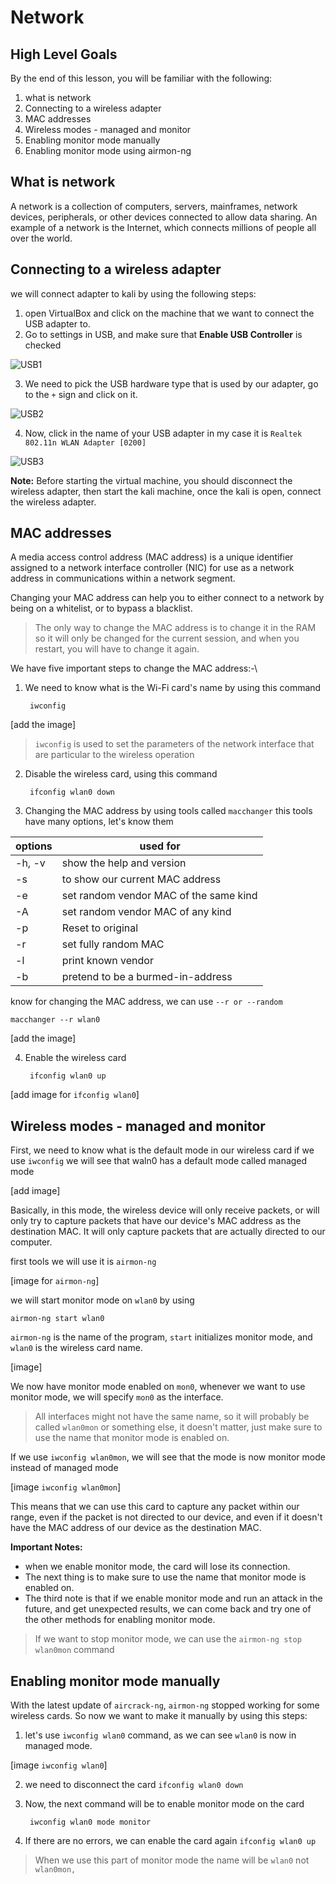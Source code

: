 # Network

## High Level Goals

By the end of this lesson, you will be familiar with the following:
1. what is network
2. Connecting to a wireless adapter
3. MAC addresses
4. Wireless modes - managed and monitor
5. Enabling monitor mode manually
6. Enabling monitor mode using airmon-ng

## What is network 
A network is a collection of computers, servers, mainframes, network devices, peripherals, or other devices connected to allow data sharing. An example of a network is the Internet, which connects millions of people all over the world.

##  Connecting to a wireless adapter

we will connect adapter to kali by using the following steps:
1. open VirtualBox and click on the machine that we want to connect the USB adapter to.
2. Go to settings in USB, and make sure that **Enable USB Controller** is checked 

![USB1](/img/USB1.png)

3. We need to pick the USB hardware type that is used by our adapter, go to the `+` sign and click on it.

![USB2](/img/USB2.png)

4. Now, click in the name of your USB adapter in my case it is `Realtek 802.11n WLAN Adapter [0200]` 

![USB3](/img/USB3.png)

**Note:** Before starting the virtual machine, you should disconnect the wireless adapter, then start the kali machine, once the kali is open, connect the wireless adapter.

## MAC addresses 
A media access control address (MAC address) is a unique identifier assigned to a network interface controller (NIC) for use as a network address in communications within a network segment.

Changing your MAC address can help you to either connect to a network by being on a whitelist, or to bypass a blacklist.

> The only way to change the MAC address is to change it in the RAM so it will only be changed for the current session, and when you restart, you will have to change it again.

We have five important steps to change the MAC address:-\

1. We need to know what is the Wi-Fi card's name by using this command

		iwconfig

[add the image]

> `iwconfig` is used to set the parameters of the network interface that are particular to the wireless operation

2. Disable the wireless card, using this command

		ifconfig wlan0 down

3. Changing the MAC address by using tools called `macchanger` this tools have many options, let's know them 

| options | used for |
|--|--|
| -h, -v | show the help and version |
| -s | to show our current MAC address |
| -e | set random vendor MAC of the same kind |
| -A | set random vendor MAC of any kind |
| -p | Reset to original |
| -r | set fully random MAC |
| -l | print known vendor |
| -b | pretend to be a burmed-in-address  |

know for changing the MAC address, we can use `--r or --random`

	macchanger --r wlan0

[add the image]

4. Enable the wireless card 

		ifconfig wlan0 up

[add image for `ifconfig wlan0`]

## Wireless modes - managed and monitor


First, we need to know what is the default mode in our wireless card if we use `iwconfig` we will see that waln0 has a default mode called managed mode

[add image]

Basically, in this mode, the wireless device will only receive packets, or will
only try to capture packets that have our device's MAC address as the destination MAC. It will only capture packets that are actually directed to our computer.

first tools we will use it is `airmon-ng`

[image for `airmon-ng`]

we will start monitor mode on `wlan0` by using 

	airmon-ng start wlan0

`airmon-ng` is the name of the program, `start` initializes monitor mode, and `wlan0` is the wireless card name.

[image]

We now have monitor mode enabled on `mon0`, whenever we want to use monitor mode, we will specify `mon0` as the interface.

> All interfaces might not have the same name, so it will probably be called
`wlan0mon` or something else, it doesn't matter, just make sure to use the name that monitor mode is enabled on.

If we use `iwconfig wlan0mon`, we will see that the mode is now monitor mode instead of managed mode

[image `iwconfig wlan0mon`]

This means that we can use this card to capture any packet within our range,
even if the packet is not directed to our device, and even if it doesn't have the
MAC address of our device as the destination MAC.

**Important Notes:**

- when we enable monitor mode, the card will lose its connection.
- The next thing is to make sure to use the name that monitor mode is
enabled on.
- The third note is that if we enable monitor mode and run an attack in the
future, and get unexpected results, we can come back and try one of the
other methods for enabling monitor mode.

> If we want to stop monitor mode, we can use the `airmon-ng stop wlan0mon` command

## Enabling monitor mode manually

With the latest update of `aircrack-ng`, `airmon-ng` stopped working for some wireless cards. So now we want to make it manually by using this steps:

1. let's use `iwconfig wlan0` command, as we can see `wlan0` is now in managed mode.

[image `iwconfig wlan0`]

2. we need to disconnect the card `ifconfig wlan0 down`

3. Now, the next command will be to enable monitor mode on the card

		iwconfig wlan0 mode monitor

4. If there are no errors, we can enable the card again `ifconfig wlan0 up`

> When we use this part of monitor mode the name will be `wlan0`  not `wlan0mon,`
